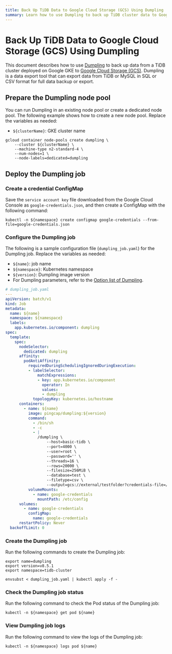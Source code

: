 ```yaml
---
title: Back Up TiDB Data to Google Cloud Storage (GCS) Using Dumpling
summary: Learn how to use Dumpling to back up TiDB cluster data to Google Cloud Storage (GCS).
---
```


# Back Up TiDB Data to Google Cloud Storage (GCS) Using Dumpling

This document describes how to use [Dumpling](https://docs.pingcap.com/tidb/stable/dumpling-overview/) to back up data from a TiDB cluster deployed on Google GKE to [Google Cloud Storage (GCS)](https://cloud.google.com/storage/docs). Dumpling is a data export tool that can export data from TiDB or MySQL in SQL or CSV format for full data backup or export.

## Prepare the Dumpling node pool

You can run Dumpling in an existing node pool or create a dedicated node pool. The following example shows how to create a new node pool. Replace the variables as needed:

- `${clusterName}`: GKE cluster name

```shell
gcloud container node-pools create dumpling \
    --cluster ${clusterName} \
    --machine-type n2-standard-4 \
    --num-nodes=1 \
    --node-labels=dedicated=dumpling
```

## Deploy the Dumpling job

### Create a credential ConfigMap

Save the `service account key` file downloaded from the Google Cloud Console as `google-credentials.json`, and then create a ConfigMap with the following command:

```shell
kubectl -n ${namespace} create configmap google-credentials --from-file=google-credentials.json
```

### Configure the Dumpling job

The following is a sample configuration file (`dumpling_job.yaml`) for the Dumpling job. Replace the variables as needed:

- `${name}`: job name
- `${namespace}`: Kubernetes namespace
- `${version}`: Dumpling image version
- For Dumpling parameters, refer to the [Option list of Dumpling](https://docs.pingcap.com/tidb/stable/dumpling-overview/#option-list-of-dumpling).

```yaml
# dumpling_job.yaml
---
apiVersion: batch/v1
kind: Job
metadata:
  name: ${name}
  namespace: ${namespace}
  labels:
    app.kubernetes.io/component: dumpling
spec:
  template:
    spec:
      nodeSelector:
        dedicated: dumpling
      affinity:
        podAntiAffinity:
          requiredDuringSchedulingIgnoredDuringExecution:
          - labelSelector:
              matchExpressions:
              - key: app.kubernetes.io/component
                operator: In
                values:
                - dumpling
            topologyKey: kubernetes.io/hostname
      containers:
        - name: ${name}
          image: pingcap/dumpling:${version}
          command:
            - /bin/sh
            - -c
            - |
              /dumpling \
                  --host=basic-tidb \
                  --port=4000 \
                  --user=root \
                  --password='' \
                  --threads=16 \
                  --rows=20000 \
                  --filesize=256MiB \
                  --database=test \
                  --filetype=csv \
                  --output=gcs://external/testfolder?credentials-file=/etc/config/google-credentials.json
          volumeMounts:
            - name: google-credentials
              mountPath: /etc/config
      volumes:
        - name: google-credentials
          configMap:
            name: google-credentials
      restartPolicy: Never
  backoffLimit: 0
```

### Create the Dumpling job

Run the following commands to create the Dumpling job:

```shell
export name=dumpling
export version=v8.5.1
export namespace=tidb-cluster

envsubst < dumpling_job.yaml | kubectl apply -f -
```

### Check the Dumpling job status

Run the following command to check the Pod status of the Dumpling job:

```shell
kubectl -n ${namespace} get pod ${name}
```

### View Dumpling job logs

Run the following command to view the logs of the Dumpling job:

```shell
kubectl -n ${namespace} logs pod ${name}
```
